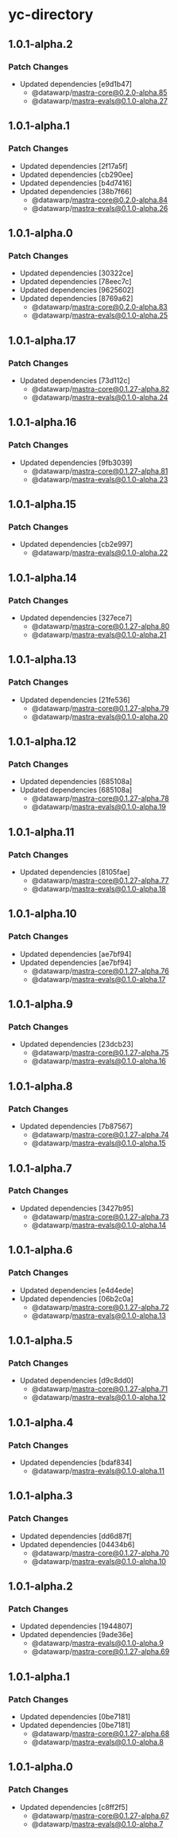# yc-directory

## 1.0.1-alpha.2

### Patch Changes

- Updated dependencies [e9d1b47]
  - @datawarp/mastra-core@0.2.0-alpha.85
  - @datawarp/mastra-evals@0.1.0-alpha.27

## 1.0.1-alpha.1

### Patch Changes

- Updated dependencies [2f17a5f]
- Updated dependencies [cb290ee]
- Updated dependencies [b4d7416]
- Updated dependencies [38b7f66]
  - @datawarp/mastra-core@0.2.0-alpha.84
  - @datawarp/mastra-evals@0.1.0-alpha.26

## 1.0.1-alpha.0

### Patch Changes

- Updated dependencies [30322ce]
- Updated dependencies [78eec7c]
- Updated dependencies [9625602]
- Updated dependencies [8769a62]
  - @datawarp/mastra-core@0.2.0-alpha.83
  - @datawarp/mastra-evals@0.1.0-alpha.25

## 1.0.1-alpha.17

### Patch Changes

- Updated dependencies [73d112c]
  - @datawarp/mastra-core@0.1.27-alpha.82
  - @datawarp/mastra-evals@0.1.0-alpha.24

## 1.0.1-alpha.16

### Patch Changes

- Updated dependencies [9fb3039]
  - @datawarp/mastra-core@0.1.27-alpha.81
  - @datawarp/mastra-evals@0.1.0-alpha.23

## 1.0.1-alpha.15

### Patch Changes

- Updated dependencies [cb2e997]
  - @datawarp/mastra-evals@0.1.0-alpha.22

## 1.0.1-alpha.14

### Patch Changes

- Updated dependencies [327ece7]
  - @datawarp/mastra-core@0.1.27-alpha.80
  - @datawarp/mastra-evals@0.1.0-alpha.21

## 1.0.1-alpha.13

### Patch Changes

- Updated dependencies [21fe536]
  - @datawarp/mastra-core@0.1.27-alpha.79
  - @datawarp/mastra-evals@0.1.0-alpha.20

## 1.0.1-alpha.12

### Patch Changes

- Updated dependencies [685108a]
- Updated dependencies [685108a]
  - @datawarp/mastra-core@0.1.27-alpha.78
  - @datawarp/mastra-evals@0.1.0-alpha.19

## 1.0.1-alpha.11

### Patch Changes

- Updated dependencies [8105fae]
  - @datawarp/mastra-core@0.1.27-alpha.77
  - @datawarp/mastra-evals@0.1.0-alpha.18

## 1.0.1-alpha.10

### Patch Changes

- Updated dependencies [ae7bf94]
- Updated dependencies [ae7bf94]
  - @datawarp/mastra-core@0.1.27-alpha.76
  - @datawarp/mastra-evals@0.1.0-alpha.17

## 1.0.1-alpha.9

### Patch Changes

- Updated dependencies [23dcb23]
  - @datawarp/mastra-core@0.1.27-alpha.75
  - @datawarp/mastra-evals@0.1.0-alpha.16

## 1.0.1-alpha.8

### Patch Changes

- Updated dependencies [7b87567]
  - @datawarp/mastra-core@0.1.27-alpha.74
  - @datawarp/mastra-evals@0.1.0-alpha.15

## 1.0.1-alpha.7

### Patch Changes

- Updated dependencies [3427b95]
  - @datawarp/mastra-core@0.1.27-alpha.73
  - @datawarp/mastra-evals@0.1.0-alpha.14

## 1.0.1-alpha.6

### Patch Changes

- Updated dependencies [e4d4ede]
- Updated dependencies [06b2c0a]
  - @datawarp/mastra-core@0.1.27-alpha.72
  - @datawarp/mastra-evals@0.1.0-alpha.13

## 1.0.1-alpha.5

### Patch Changes

- Updated dependencies [d9c8dd0]
  - @datawarp/mastra-core@0.1.27-alpha.71
  - @datawarp/mastra-evals@0.1.0-alpha.12

## 1.0.1-alpha.4

### Patch Changes

- Updated dependencies [bdaf834]
  - @datawarp/mastra-evals@0.1.0-alpha.11

## 1.0.1-alpha.3

### Patch Changes

- Updated dependencies [dd6d87f]
- Updated dependencies [04434b6]
  - @datawarp/mastra-core@0.1.27-alpha.70
  - @datawarp/mastra-evals@0.1.0-alpha.10

## 1.0.1-alpha.2

### Patch Changes

- Updated dependencies [1944807]
- Updated dependencies [9ade36e]
  - @datawarp/mastra-evals@0.1.0-alpha.9
  - @datawarp/mastra-core@0.1.27-alpha.69

## 1.0.1-alpha.1

### Patch Changes

- Updated dependencies [0be7181]
- Updated dependencies [0be7181]
  - @datawarp/mastra-core@0.1.27-alpha.68
  - @datawarp/mastra-evals@0.1.0-alpha.8

## 1.0.1-alpha.0

### Patch Changes

- Updated dependencies [c8ff2f5]
  - @datawarp/mastra-core@0.1.27-alpha.67
  - @datawarp/mastra-evals@0.1.0-alpha.7
